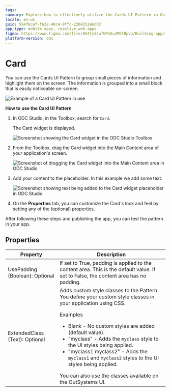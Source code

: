 ```yaml
---
tags:
summary: Explore how to effectively utilize the Cards UI Pattern in OutSystems Developer Cloud (ODC) to organize and display information.
locale: en-us
guid: 594f6cef-f632-40c4-9ffc-2204252e6dd2
app_type: mobile apps, reactive web apps
figma: https://www.figma.com/file/6G4tyYswfWPn5uJPDlBpvp/Building-apps?type=design&node-id=3203%3A10485&t=ZwHw8hXeFhwYsO5V-1
platform-version: odc
---
```

# Card

You can use the Cards UI Pattern to group small pieces of information and highlight them on the screen. The information is grouped into a small block that is easily noticeable on-screen.

![Example of a Card UI Pattern in use](images/card-1.png "Card UI Pattern Example")

**How to use the Card UI Pattern**

1. In ODC Studio, in the Toolbox, search for `Card`.

    The Card widget is displayed.

    ![Screenshot showing the Card widget in the ODC Studio Toolbox](images/card-2-ss.png "Card Widget in ODC Studio Toolbox")

1. From the Toolbox, drag the Card widget into the Main Content area of your application's screen.

    ![Screenshot of dragging the Card widget into the Main Content area in ODC Studio](images/card-3-ss.png "Dragging Card Widget into Main Content Area")

1. Add your content to the placeholder. In this example we add some text.

    ![Screenshot showing text being added to the Card widget placeholder in ODC Studio](images/card-4-ss.png "Adding Content to Card Placeholder")

1. On the **Properties** tab, you can customize the Card's look and feel by setting any of the (optional) properties.

After following these steps and publishing the app, you can test the pattern in your app.

## Properties

| Property                       | Description                                                                                                                                                                                                                                                                                                                                                                                                                                                                                                                                                                                                           |
|--------------------------------|-----------------------------------------------------------------------------------------------------------------------------------------------------------------------------------------------------------------------------------------------------------------------------------------------------------------------------------------------------------------------------------------------------------------------------------------------------------------------------------------------------------------------------------------------------------------------------------------------------------------------|
| UsePadding (Boolean): Optional | If set to True, padding is applied to the content area. This is the default value. If set to False, the content area has no padding.                                                                                                                                                                                                                                                                                                                                                                                                                                                                                  |
| ExtendedClass (Text): Optional | Adds custom style classes to the Pattern. You define your custom style classes in your application using CSS.<p>Examples</p><ul><li>Blank - No custom styles are added (default value).</li><li>"myclass" - Adds the ``myclass`` style to the UI styles being applied.</li><li>"myclass1 myclass2" - Adds the ``myclass1`` and ``myclass2`` styles to the UI styles being applied. </li></ul>You can also use the classes available on the OutSystems UI. |
